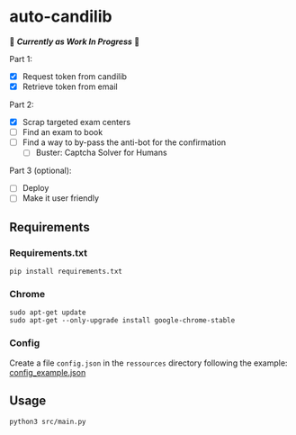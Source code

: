 # auto-candilib

:construction: ***Currently as Work In Progress*** :construction:

Part 1:
- [X] Request token from candilib
- [X] Retrieve token from email

Part 2:
- [X] Scrap targeted exam centers
- [ ] Find an exam to book
- [ ] Find a way to by-pass the anti-bot for the confirmation
  - [ ] Buster: Captcha Solver for Humans

Part 3 (optional):
- [ ] Deploy
- [ ] Make it user friendly

## Requirements

### Requirements.txt

```
pip install requirements.txt
```

### Chrome

```
sudo apt-get update
sudo apt-get --only-upgrade install google-chrome-stable
```

### Config

Create a file `config.json` in the `ressources` directory following the example: [config_example.json](ressources/config_example.json)

## Usage

```
python3 src/main.py
```

